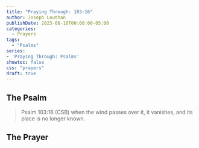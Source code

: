 ```yaml
---
title: "Praying Through: 103:16"
author: Joseph Louthan
publishDate: 2023-06-10T00:00:00-05:00
categories:
  - Prayers
tags:
  - "Psalms"
series:
- 'Praying Through: Psalms'
showtoc: false
css: "prayers"
draft: true
---
```

## The Psalm

>Psalm 103:16 (CSB) when the wind passes over it, it vanishes, and its place is no longer known. 

## The Prayer

<div style="font-variant: small-caps;">

</div>

```text

```
